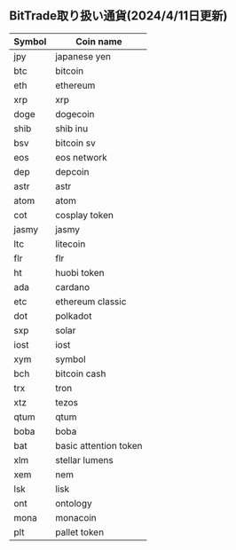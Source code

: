 BitTrade取り扱い通貨(2024/4/11日更新)
------------------------------------------------------
Symbol | Coin name
------------ | ------------
jpy | japanese yen
btc | bitcoin
eth | ethereum
xrp | xrp
doge | dogecoin
shib | shib inu
bsv | bitcoin sv
eos | eos network
dep | depcoin
astr | astr
atom | atom
cot | cosplay token
jasmy | jasmy
ltc | litecoin
flr | flr
ht | huobi token
ada | cardano
etc | ethereum classic
dot | polkadot
sxp | solar
iost | iost
xym | symbol
bch | bitcoin cash
trx | tron
xtz | tezos
qtum | qtum
boba | boba
bat | basic attention token
xlm | stellar lumens
xem | nem
lsk | lisk
ont | ontology
mona | monacoin
plt | pallet token
